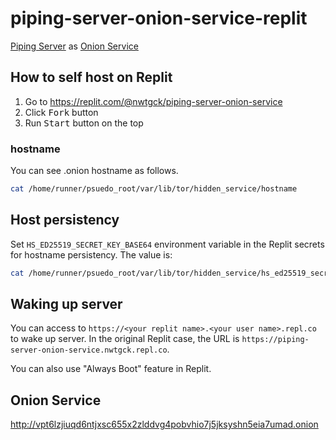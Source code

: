 # piping-server-onion-service-replit

[Piping Server](https://github.com/nwtgck/piping-server) as [Onion Service](https://community.torproject.org/onion-services)

## How to self host on Replit

1. Go to <https://replit.com/@nwtgck/piping-server-onion-service>
1. Click <kbd>Fork</kbd> button
1. Run <kbd>Start</kbd> button on the top


### hostname

You can see .onion hostname as follows.

```bash
cat /home/runner/psuedo_root/var/lib/tor/hidden_service/hostname
```


## Host persistency

Set `HS_ED25519_SECRET_KEY_BASE64` environment variable in the Replit secrets for hostname persistency. The value is:

```bash
cat /home/runner/psuedo_root/var/lib/tor/hidden_service/hs_ed25519_secret_key | base64
```

## Waking up server

You can access to `https://<your replit name>.<your user name>.repl.co` to wake up server. In the original Replit case, the URL is `https://piping-server-onion-service.nwtgck.repl.co`.

You can also use "Always Boot" feature in Replit.

## Onion Service

<http://vpt6lzjiuqd6ntjxsc655x2zlddvg4pobvhio7j5jksyshn5eia7umad.onion>
